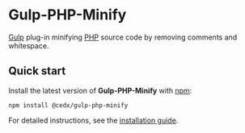 # Gulp-PHP-Minify
[Gulp](https://gulpjs.com) plug-in minifying [PHP](https://secure.php.net) source code by removing comments and whitespace.

## Quick start
Install the latest version of **Gulp-PHP-Minify** with [npm](https://www.npmjs.com):

```shell
npm install @cedx/gulp-php-minify
```

For detailed instructions, see the [installation guide](installation.md).
